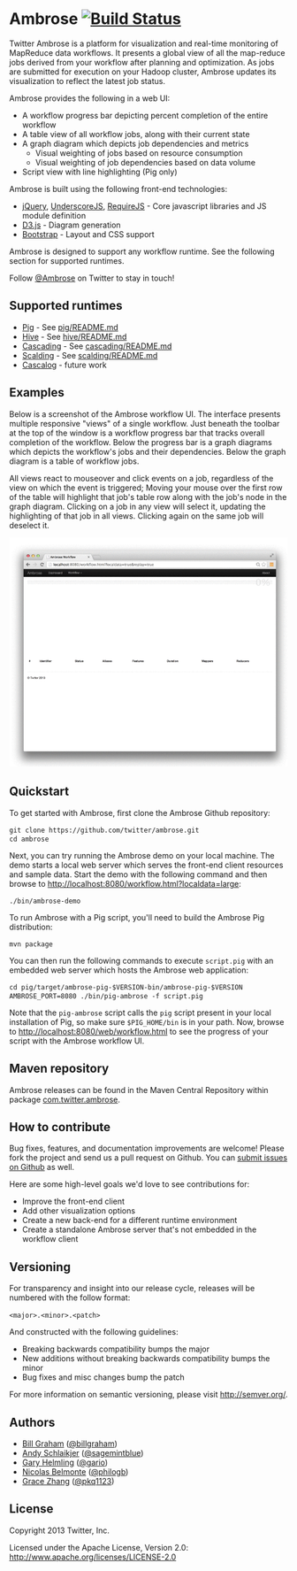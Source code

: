 # Ambrose [![Build Status](https://secure.travis-ci.org/twitter/ambrose.png)](http://travis-ci.org/twitter/ambrose)

Twitter Ambrose is a platform for visualization and real-time monitoring of MapReduce data workflows.
It presents a global view of all the map-reduce jobs derived from your workflow after planning and
optimization. As jobs are submitted for execution on your Hadoop cluster, Ambrose updates its
visualization to reflect the latest job status.

Ambrose provides the following in a web UI:

* A workflow progress bar depicting percent completion of the entire workflow
* A table view of all workflow jobs, along with their current state
* A graph diagram which depicts job dependencies and metrics
    * Visual weighting of jobs based on resource consumption
    * Visual weighting of job dependencies based on data volume
* Script view with line highlighting (Pig only)

Ambrose is built using the following front-end technologies:

* [jQuery](http://jquery.com), [UnderscoreJS](http://underscorejs.com), [RequireJS](http://requirejs.org) - Core javascript libraries and JS module definition
* [D3.js](http://d3js.org) - Diagram generation
* [Bootstrap](http://getbootstrap.com/) - Layout and CSS support

Ambrose is designed to support any workflow runtime. See the following section for supported
runtimes.

Follow [@Ambrose](https://twitter.com/ambrose) on Twitter to stay in touch!

## Supported runtimes

* [Pig](http://pig.apache.org/) - See [pig/README.md](https://github.com/twitter/ambrose/blob/master/pig/README.md)
* [Hive](http://hive.apache.org/) - See [hive/README.md](https://github.com/twitter/ambrose/blob/master/hive/README.md)
* [Cascading](http://www.cascading.org/) - See [cascading/README.md](https://github.com/twitter/ambrose/blob/master/cascading/README.md)
* [Scalding](https://github.com/twitter/scalding) - See [scalding/README.md](https://github.com/twitter/ambrose/blob/master/scalding/README.md)
* [Cascalog](https://github.com/nathanmarz/cascalog) - future work

## Examples

Below is a screenshot of the Ambrose workflow UI. The interface presents multiple responsive "views"
of a single workflow. Just beneath the toolbar at the top of the window is a workflow progress bar
that tracks overall completion of the workflow. Below the progress bar is a graph diagrams which
depicts the workflow's jobs and their dependencies. Below the graph diagram is a table of workflow
jobs.

All views react to mouseover and click events on a job, regardless of the view on which the event is
triggered; Moving your mouse over the first row of the table will highlight that job's table row
along with the job's node in the graph diagram. Clicking on a job in any view will select it,
updating the highlighting of that job in all views. Clicking again on the same job will deselect it.

![Ambrose workflow screenshot](docs/img/ambrose-demo.gif)

## Quickstart

To get started with Ambrose, first clone the Ambrose Github repository:

```
git clone https://github.com/twitter/ambrose.git
cd ambrose
```

Next, you can try running the Ambrose demo on your local machine. The demo starts a local web server
which serves the front-end client resources and sample data. Start the demo with the following
command and then browse to
[http://localhost:8080/workflow.html?localdata=large](http://localhost:8080/workflow.html?localdata=large):

```
./bin/ambrose-demo
```

To run Ambrose with a Pig script, you'll need to build the Ambrose Pig distribution:

```
mvn package
```

You can then run the following commands to execute `script.pig` with an embedded web server which
hosts the Ambrose web application:

```
cd pig/target/ambrose-pig-$VERSION-bin/ambrose-pig-$VERSION
AMBROSE_PORT=8080 ./bin/pig-ambrose -f script.pig
```

Note that the `pig-ambrose` script calls the `pig` script present in your local installation of Pig,
so make sure `$PIG_HOME/bin` is in your path. Now, browse to
[http://localhost:8080/web/workflow.html](http://localhost:8080/workflow.html) to see the progress
of your script with the Ambrose workflow UI.

## Maven repository

Ambrose releases can be found in the Maven Central Repository within package
[com.twitter.ambrose](http://central.maven.org/maven2/com/twitter/ambrose).

## How to contribute

Bug fixes, features, and documentation improvements are welcome! Please fork the project and send us
a pull request on Github. You can [submit issues on Github](https://github.com/twitter/ambrose/issues)
as well.

Here are some high-level goals we'd love to see contributions for:

* Improve the front-end client
* Add other visualization options
* Create a new back-end for a different runtime environment
* Create a standalone Ambrose server that's not embedded in the workflow client

## Versioning

For transparency and insight into our release cycle, releases will be numbered with the follow format:

`<major>.<minor>.<patch>`

And constructed with the following guidelines:

* Breaking backwards compatibility bumps the major
* New additions without breaking backwards compatibility bumps the minor
* Bug fixes and misc changes bump the patch

For more information on semantic versioning, please visit http://semver.org/.

## Authors

* [Bill Graham](https://github.com/billonahill) ([@billgraham](https://twitter.com/billgraham))
* [Andy Schlaikjer](https://github.com/sagemintblue) ([@sagemintblue](https://twitter.com/sagemintblue))
* [Gary Helmling](https://github.com/ghelmling) ([@gario](https://twitter.com/gario))
* [Nicolas Belmonte](https://github.com/philogb) ([@philogb](https://twitter.com/philogb))
* [Grace Zhang](https://github.com/gzhangT) ([@pkq1123](https://twitter.com/pkq1123))

## License

Copyright 2013 Twitter, Inc.

Licensed under the Apache License, Version 2.0: http://www.apache.org/licenses/LICENSE-2.0
